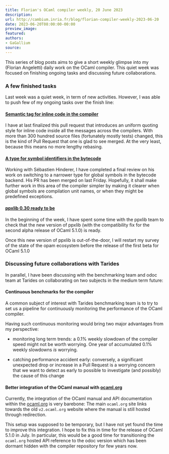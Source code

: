 ```yaml
---
title: Florian's OCaml compiler weekly, 20 June 2023
description:
url: http://cambium.inria.fr/blog/florian-compiler-weekly-2023-06-20
date: 2023-06-20T08:00:00-00:00
preview_image:
featured:
authors:
- GaGallium
source:
---
```





<p>This series of blog posts aims to give a short weekly glimpse into my
(Florian Angeletti) daily work on the OCaml compiler. This quiet week
was focused on finishing ongoing tasks and discussing future
collaborations.</p>


  

<h3>A few finished tasks</h3>
<p>Last week was a quiet week, in term of new activities. However, I was
able to push few of my ongoing tasks over the finish line:</p>
<h4><a href="https://github.com/ocaml/ocaml/pull/12210">Semantic tag for inline
code in the compiler</a></h4>
<p>I have at last finalized this pull request that introduces an uniform
quoting style for inline code inside all the messages across the
compilers. With more than 300 hundred source files (fortunately mostly
tests) changed, this is the kind of Pull Request that one is glad to see
merged. At the very least, because this means no more lengthy
rebasing.</p>
<h4><a href="https://github.com/ocaml/ocaml/pull/12031">A type for symbol
identifiers in the bytecode</a></h4>
<p>Working with S&eacute;bastien Hinderer, I have completed a final review on
his work on switching to a narrower type for global symbols in the
bytecode backend. His PR has been merged on last Friday. Hopefully, it
shall make further work in this area of the compiler simpler by making
it clearer when global symbols are compilation unit names, or when they
might be predefined exceptions.</p>
<h4><a href="https://github.com/ocaml/opam-repository/pull/23965">ppxlib 0.30
ready to be</a></h4>
<p>In the beginning of the week, I have spent some time with the ppxlib
team to check that the new version of ppxlib (with the compatibility fix
for the second alpha release of OCaml 5.1.0) is ready.</p>
<p>Once this new version of ppxlib is out-of-the-door, I will restart my
survey of the state of the opam ecosystem before the release of the
first beta for OCaml 5.1.0</p>
<h3>Discussing future
collaborations with Tarides</h3>
<p>In parallel, I have been discussing with the benchmarking team and
odoc team at Tarides on collaborating on two subjects in the medium term
future:</p>
<h4>Continuous benchmarks
for the compiler</h4>
<p>A common subject of interest with Tarides benchmarking team is to try
to set us a pipeline for continuously monitoring the performance of the
OCaml compiler.</p>
<p>Having such continuous monitoring would bring two major advantages
from my perspective:</p>
<ul>
<li><p>monitoring long term trends: a 0.1% weekly slowdown of the
compiler speed might not be worth worrying. One year of accumulated 0.1%
weekly slowdowns <em>is</em> worrying.</p></li>
<li><p>catching performance accident early: conversely, a significant
unexpected drop or increase in a Pull Request is a worrying concern that
we want to detect as early to possible to investigate (and possibly) the
cause of this change</p></li>
</ul>
<h4>Better
integration of the OCaml manual with <a href="https://ocaml.org">ocaml.org</a></h4>
<p>Currently, the integration of the OCaml manual and API documentation
within the <a href="https://ocaml.org">ocaml.org</a> is very barebone:
The main <code>ocaml.org</code> site links towards the old
<code>v2.ocaml.org</code> website where the manual is still hosted
through redirection.</p>
<p>This setup was supposed to be temporary, but I have not yet found the
time to improve this integration. I hope to fix this in time for the
release of OCaml 5.1.0 in July. In particular, this would be a good time
for transitioning the <code>ocaml.org</code> hosted API reference to the
odoc version which has been dormant hidden with the compiler repository
for few years now.</p>


